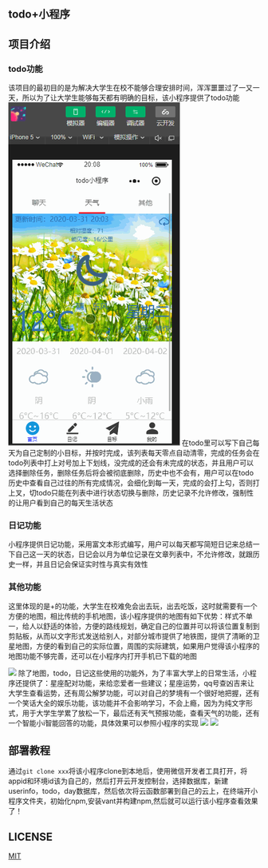 ## todo+小程序

## 项目介绍

### todo功能
该项目的最初目的是为解决大学生在校不能够合理安排时间，浑浑噩噩过了一又一天，所以为了让大学生能够每天都有明确的目标，该小程序提供了todo功能
![](images/1.gif)
在todo里可以写下自己每天为自己定制的小目标，并按时完成，该列表每天零点自动清零，完成的任务会在todo列表中打上对号加上下划线，没完成的还会有未完成的状态，并且用户可以选择删除任务，删除任务后将会被彻底删除，历史中也不会有，用户可以在todo历史中查看自己过往的所有完成情况，会细化到每一天，完成的会打上勾，否则打上叉，切todo只能在列表中进行状态切换与删除，历史记录不允许修改，强制性的让用户看到自己的每天生活状态

### 日记功能
小程序提供日记功能，采用富文本形式编写，用户可以每天都写简短日记来总结一下自己这一天的状态，日记会以月为单位记录在文章列表中，不允许修改，就跟历史一样，并且日记会保证实时性与真实有效性

### 其他功能

这里体现的是+的功能，大学生在校难免会出去玩，出去吃饭，这时就需要有一个方便的地图，相比传统的手机地图，该小程序提供的地图有如下优势：样式不单一，给人以舒适的体验，方便的路线规划，确定自己的位置并可以将该位置复制到剪贴板，从而以文字形式发送给别人，对部分城市提供了地铁图，提供了清晰的卫星地图，方便的看到自己的实际位置，周围的实际建筑，如果用户觉得该小程序的地图功能不够完善，还可以在小程序内打开手机已下载的地图

![](images/2.gif)
除了地图，todo，日记这些使用的功能外，为了丰富大学上的日常生活，小程序还提供了：星座配对功能，来给恋爱者一些建议；星座运势，qq号查凶吉来让大学生查看运势，还有周公解梦功能，可以对自己的梦境有一个很好地把握，还有一个笑话大全的娱乐功能，该功能并不会影响学习，不会上瘾，因为为纯文字形式，用于大学生学累了放松一下，最后还有天气预报功能，查看天气的功能，还有一个智能小i智能回答的功能，具体效果可以参照小程序的实现
![](images/3.gif)
![](images/4.gif)
## 部署教程

通过`git clone xxx`将该小程序clone到本地后，使用微信开发者工具打开，将appid和环境id该为自己的，然后打开云开发控制台，选择数据库，新建userinfo，todo，day数据库，然后依次将云函数部署到自己的云上，在终端开小程序文件夹，初始化npm,安装vant并构建npm,然后就可以运行该小程序查看效果了！


## LICENSE
[MIT](LICENSE)
